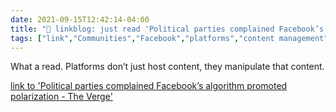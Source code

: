 ```yaml
---
date: 2021-09-15T12:42:14-04:00
title: "🔗 linkblog: just read 'Political parties complained Facebook’s algorithm promoted polarization - The Verge'"
tags: ["link","Communities","Facebook","platforms","content management","content moderation"]
---
```

What a read. Platforms don’t just host content, they manipulate that content.
 
[link to 'Political parties complained Facebook’s algorithm promoted polarization - The Verge'](https://www.theverge.com/2021/9/15/22675472/facebook-wsj-leaks-news-feed-social-media-politics-polarization)
